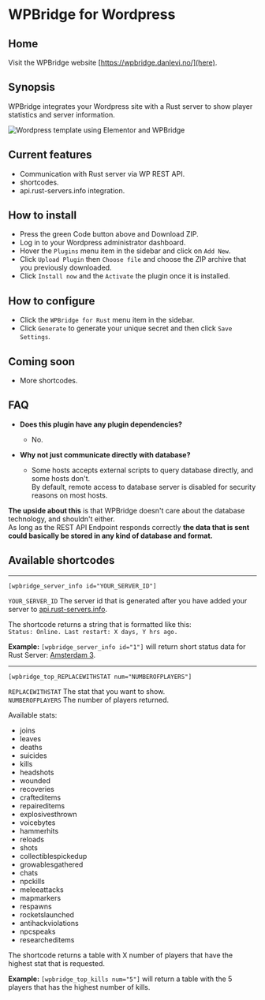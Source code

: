 
# WPBridge for Wordpress

## Home

Visit the WPBridge website [https://wpbridge.danlevi.no/](here).

## Synopsis

WPBridge integrates your Wordpress site with a Rust server to show player statistics and server information.

![Wordpress template using Elementor and WPBridge](https://i.imgur.com/026hN54.png)

## Current features

+ Communication with Rust server via WP REST API.
+ shortcodes.
+ api.rust-servers.info integration.

## How to install

+ Press the green Code button above and Download ZIP.
+ Log in to your Wordpress administrator dashboard.
+ Hover the `Plugins` menu item in the sidebar and click on `Add New`.
+ Click `Upload Plugin` then `Choose file` and choose the ZIP archive that you previously downloaded.
+ Click `Install now` and the `Activate` the plugin once it is installed.

## How to configure

+ Click the `WPBridge for Rust` menu item in the sidebar.
+ Click `Generate` to generate your unique secret and then click `Save Settings`.

## Coming soon

+ More shortcodes.

## FAQ
+ **Does this plugin have any plugin dependencies?**
  + No.
+ **Why not just communicate directly with database?**
  
  + Some hosts accepts external scripts to query database directly, and some hosts don't.<br>
  By default, remote access to database server is disabled for security reasons on most hosts.

**The upside about this** is that WPBridge doesn't care about the database technology, and shouldn't either.<br>As long as the REST API Endpoint responds correctly **the data that is sent could basically be stored in any kind of database and format.**<br>

## Available shortcodes

---

    [wpbridge_server_info id="YOUR_SERVER_ID"]

`YOUR_SERVER_ID` The server id that is generated after you have added your server to [api.rust-servers.info](api.rust-servers.info).

The shortcode returns a string that is formatted like this:<br>`Status: Online. Last restart: X days, Y hrs ago.`

**Example:** `[wpbridge_server_info id="1"]` will return short status data for Rust Server: [Amsterdam 3](https://api.rust-servers.info/status/1).

---

    [wpbridge_top_REPLACEWITHSTAT num="NUMBEROFPLAYERS"]

`REPLACEWITHSTAT` The stat that you want to show.<br>
`NUMBEROFPLAYERS` The number of players returned.

Available stats:
+ joins            
+ leaves               
+ deaths               
+ suicides             
+ kills                
+ headshots            
+ wounded              
+ recoveries           
+ crafteditems         
+ repaireditems        
+ explosivesthrown     
+ voicebytes           
+ hammerhits           
+ reloads              
+ shots                
+ collectiblespickedup 
+ growablesgathered    
+ chats                
+ npckills             
+ meleeattacks         
+ mapmarkers           
+ respawns             
+ rocketslaunched      
+ antihackviolations   
+ npcspeaks            
+ researcheditems  


The shortcode returns a table with X number of players that have the highest stat that is requested.

**Example:** `[wpbridge_top_kills num="5"]` will return a table with the 5 players that has the highest number of kills.

